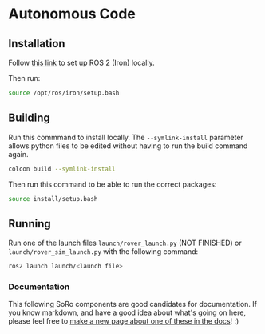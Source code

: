 # Autonomous Code

## Installation

Follow [this link](https://docs.ros.org/en/iron/Installation/Ubuntu-Install-Debians.html) to set up ROS 2 (Iron) locally.

Then run:

```bash
source /opt/ros/iron/setup.bash
```

## Building

Run this commmand to install locally. The `--symlink-install` parameter allows python files to be edited without having to run the build command again.

```bash
colcon build --symlink-install
```

Then run this command to be able to run the correct packages:

```bash
source install/setup.bash
```

## Running

Run one of the launch files `launch/rover_launch.py` (NOT FINISHED) or `launch/rover_sim_launch.py` with the following command:

```bash
ros2 launch launch/<launch file>
```

### Documentation

This following SoRo components are good candidates for documentation. If you know markdown, and have a good idea about what's going on here, please feel free to [make a new page about one of these in the docs](https://sooner-rover-team.github.io/soro-documentation/html/new-page-guide.html)! :)
